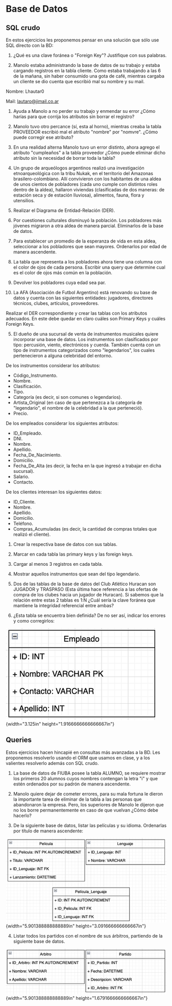 # Base de Datos

## SQL crudo
En estos ejercicios les proponemos pensar en una solución que sólo use SQL directo con la BD:

1. ¿Qué es una clave foránea o "Foreign Key"? Justifique con sus
palabras.

2. Manolo estaba administrando la base de datos de su trabajo y estaba
cargando registros en la tabla cliente. Como estaba trabajando a las 6
de la mañana, sin haber consumido una gota de café, mientras cargaba un
cliente se dio cuenta que escribió mal su nombre y su mail.

Nombre: Lhautar0

Mail: lautaro@jimail.co.ar

  1. Ayuda a Manolo a no perder su trabajo y enmendar su error ¿Cómo harías
  para que corrija los atributos sin borrar el registro?
  2. Manolo tuvo otro percance (sí, esta al horno), mientras creaba la
  tabla PROVEEDOR escribió mal el atributo "nombre" por "nomvre". 
  ¿Cómo puede corregir ese atributo?
  3. En una realidad alterna Manolo tuvo un error distinto, ahora agrego
  el atributo "cumpleaños" a la tabla proveedor ¿Cómo puede eliminar dicho
  atributo sin la necesidad de borrar toda la tabla?

3. Un grupo de arqueólogos argentinos realizó una investigación
etnoarqueológica con la tribu Nukak, en el territorio del Amazonas
brasilero-colombiano. Allí convivieron con los habitantes de una aldea
de unos cientos de pobladores (cada uno cumple con distintos roles
dentro de la aldea), hallaron viviendas (clasificadas de dos maneras: de
estación seca y de estación lluviosa), alimentos, fauna, flora y
utensilios.

  1. Realizar el Diagrama de Entidad-Relación (DER).

  2. Por cuestiones culturales disminuyó la población. Los pobladores más
  jóvenes migraron a otra aldea de manera parcial. Eliminarlos de la base
  de datos.

  3. Para establecer un promedio de la esperanza de vida en esta aldea,
  seleccionar a los pobladores que sean mayores. Ordenarlos
  por edad de manera ascendente.

  4. La tabla que representa a los pobladores ahora tiene una columna con
  el color de ojos de cada persona. Escribir una query que determine cual
  es el color de ojos más común en la población.

  5. Devolver los pobladores cuya edad sea par.

4. La AFA (Asociación de Futbol Argentino) está renovando su base de
datos y cuenta con las siguientes entidades: jugadores, directores
técnicos, clubes, artículos, proveedores.

Realizar el DER correspondiente y crear las tablas con los atributos
adecuados. En este debe quedar en claro cuáles son Primary Keys y cuáles Foreign Keys.

5. El dueño de una sucursal de venta de instrumentos musicales quiere
incorporar una base de datos. Los instrumentos son clasificados por
tipo: percusión, viento, electrónicos y cuerda. También cuenta con un
tipo de instrumentos categorizados como "legendarios", los cuales
pertenecieron a alguna celebridad del entorno.

De los instrumentos considerar los atributos:

  - Código_Instrumento.
  - Nombre. 
  - Clasificación.
  - Tipo.
  - Categoría (es decir, si son comunes o legendarios).
  - Artista_Original (en caso de que pertenezca a la categoría de
  "legendario", el nombre de la celebridad a la que perteneció).
  - Precio.

De los empleados considerar los siguientes atributos:

  - ID_Empleado.
  - DNI.
  - Nombre.
  - Apellido.
  - Fecha_De_Nacimiento.
  - Domicilio.
  - Fecha_De_Alta (es decir, la fecha en la que ingresó a trabajar en
  dicha sucursal).
  - Salario.
  - Contacto.

De los clientes interesan los siguientes datos:

  - ID_Cliente.
  - Nombre.
  - Apellido.
  - Domicilio.
  - Teléfono.
  - Compras_Acumuladas (es decir, la cantidad de compras totales que
  realizó el cliente).

  1. Crear la respectiva base de datos con sus tablas.
  2. Marcar en cada tabla las primary keys y las foreign keys.
  3. Cargar al menos 3 registros en cada tabla.
  4. Mostrar aquellos instrumentos que sean del tipo legendario.


6. Dos de las tablas de la base de datos del Club Atlético Huracan son
JUGADOR y TRASPASO (Esta última hace referencia a las ofertas de compra
de los clubes hacia un jugador de Huracan). Si sabemos que la relación
entre estas 2 tablas es 1:N ¿Cuál sería la clave foránea que mantiene la
integridad referencial entre ambas?


7. ¿Esta tabla se encuentra bien definida? De no ser así, indicar los
errores y como corregirlos:

![](img/image1.png){width="3.125in" height="1.9166666666666667in"}


## Queries
Estos ejercicios hacen hincapié en consultas más avanzadas a la BD. Les proponemos resolverlo usando el ORM que usamos en clase, y a los valientes resolverlo además con SQL crudo.

1. La base de datos de FIUBA posee la tabla ALUMNO, se requiere
mostrar los primeros 20 alumnos cuyos nombres contengan la letra "i" y
que estén ordenados por su padrón de manera ascendente.

2. Manolo quiere dejar de cometer errores, para su mala fortuna le
dieron la importante tarea de eliminar de la tabla a las personas que
abandonaron la empresa. Pero, los superiores de Manolo le dijeron que no
los borre permanentemente en caso de que vuelvan ¿Cómo debe hacerlo?

3. De la siguiente base de datos, listar las películas y su idioma.
Ordenarlas por título de manera ascendente:

![](img/image2.png){width="5.901388888888889in"
height="3.091666666666667in"}

4. Listar todos los partidos con el nombre de sus árbitros, partiendo de la siguiente base de datos.

![](img/image3.png){width="5.901388888888889in"
height="1.6791666666666667in"}
